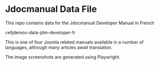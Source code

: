 # Jdocmanual Data File

This repo contains data for the Jdocmanual Developer Manual in French

cefjdemos-data-jdm-developer-fr

This is one of four Joomla related manuals available in a number of
languages, although many articles await translation.

The image screenshots are generated using Playwright.
